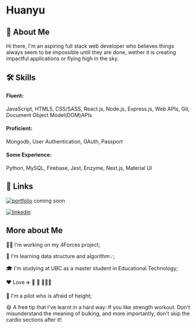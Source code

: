 
# Huanyu
## 🚀 About Me
Hi there, I'm an aspiring full stack web developer who believes things always seem to be impossible until they are done, wether it is creating impactful applications or flying high in the sky.


## 🛠 Skills
#### Fluent: 
JavaScript, HTML5, CSS/SASS, React.js, Node.js, Express.js, Web APIs, Git, Document Object Model(DOM)APIs

#### Proficient: 
Mongodb, User Authentication, OAuth, Passport

#### Some Experience: 
Python, MySQL, Firebase, Jest, Enzyme, Next.js, Material UI



## 🔗 Links
[![portfolio](https://img.shields.io/badge/my_portfolio-000?style=for-the-badge&logo=ko-fi&logoColor=white)]() coming soon

[![linkedin](https://img.shields.io/badge/linkedin-0A66C2?style=for-the-badge&logo=linkedin&logoColor=white)](https://www.linkedin.com/in/huanyu-wang-015b91190/)


## More about Me
👩‍💻 I'm working on my 4Forces project;

🧠 I'm learning data structure and algorithm💡; 

🎓 I'm studying at UBC as a master student in Educational Technology;

❤️  Love ✈️ 🐶  🍰 🏋🏽‍♀️

🙊 I'm a pilot who is afraid of height;

😄 A free tip that I've learnt in a hard way: If you like strength workout. Don't misunderstand the meaning of bulking, and more importantly, don't skip the cardio sections after it!


